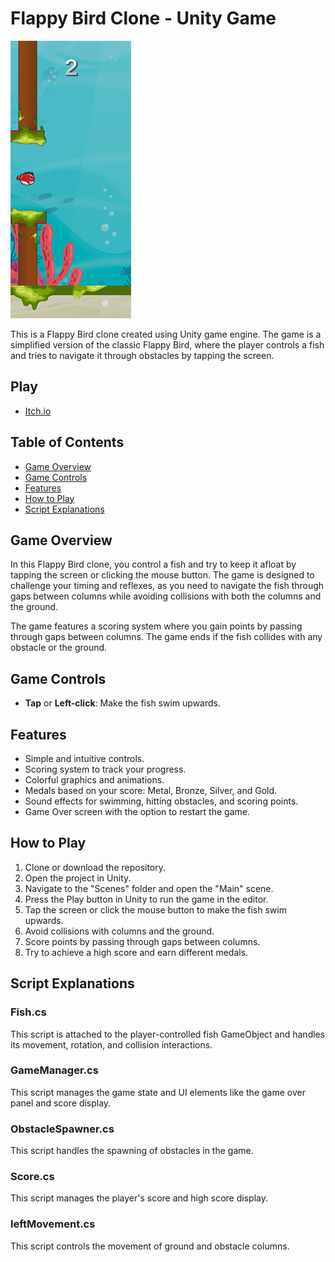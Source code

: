 # Flappy Bird Clone - Unity Game

![Gameplay](screenshot.png)

This is a Flappy Bird clone created using Unity game engine. The game is a simplified version of the classic Flappy Bird, where the player controls a fish and tries to navigate it through obstacles by tapping the screen.

## Play

- [Itch.io](https://gr4ndsmurf.itch.io/tappy-fish)

## Table of Contents

- [Game Overview](#game-overview)
- [Game Controls](#game-controls)
- [Features](#features)
- [How to Play](#how-to-play)
- [Script Explanations](#script-explanations)

## Game Overview

In this Flappy Bird clone, you control a fish and try to keep it afloat by tapping the screen or clicking the mouse button. The game is designed to challenge your timing and reflexes, as you need to navigate the fish through gaps between columns while avoiding collisions with both the columns and the ground.

The game features a scoring system where you gain points by passing through gaps between columns. The game ends if the fish collides with any obstacle or the ground.

## Game Controls

- **Tap** or **Left-click**: Make the fish swim upwards.

## Features

- Simple and intuitive controls.
- Scoring system to track your progress.
- Colorful graphics and animations.
- Medals based on your score: Metal, Bronze, Silver, and Gold.
- Sound effects for swimming, hitting obstacles, and scoring points.
- Game Over screen with the option to restart the game.

## How to Play

1. Clone or download the repository.
2. Open the project in Unity.
3. Navigate to the "Scenes" folder and open the "Main" scene.
4. Press the Play button in Unity to run the game in the editor.
5. Tap the screen or click the mouse button to make the fish swim upwards.
6. Avoid collisions with columns and the ground.
7. Score points by passing through gaps between columns.
8. Try to achieve a high score and earn different medals.

## Script Explanations

### Fish.cs

This script is attached to the player-controlled fish GameObject and handles its movement, rotation, and collision interactions.

### GameManager.cs

This script manages the game state and UI elements like the game over panel and score display.

### ObstacleSpawner.cs

This script handles the spawning of obstacles in the game.

### Score.cs

This script manages the player's score and high score display.

### leftMovement.cs

This script controls the movement of ground and obstacle columns.

